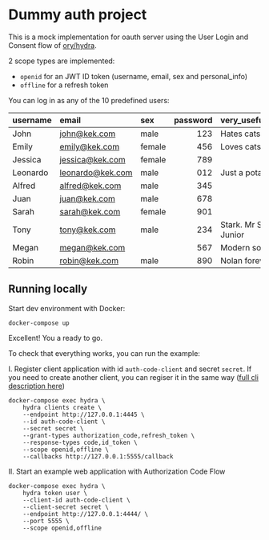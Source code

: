 Dummy auth project
======================================

This is a mock implementation for oauth server using the User Login and Consent flow of [ory/hydra](https://www.ory.sh/docs/hydra/).

2 scope types are implemented:
- `openid` for an JWT ID token (username, email, sex and personal_info)
- `offline` for a refresh token


You can log in as any of the 10 predefined users:

| username   | email            | sex    |   password | very_useful_info       |
|:-----------|:-----------------|:-------|-----------:|:-----------------------|
| John       | john@kek.com     | male   |        123 | Hates cats             |
| Emily      | emily@kek.com    | female |        456 | Loves cats             |
| Jessica    | jessica@kek.com  | female |        789 |                        |
| Leonardo   | leonardo@kek.com | male   |        012 | Just a potato          |
| Alfred     | alfred@kek.com   | male   |        345 |                        |
| Juan       | juan@kek.com     | male   |        678 |                        |
| Sarah      | sarah@kek.com    | female |        901 |                        |
| Tony       | tony@kek.com     | male   |        234 | Stark. Mr Stark Junior |
| Megan      | megan@kek.com    |        |        567 | Modern society         |
| Robin      | robin@kek.com    | male   |        890 | Nolan forever!!        |


Running locally
---------------

Start dev environment with Docker:
```shell script
docker-compose up
```
Excellent! You a ready to go.


To check that everything works, you can run the example:

I. Register client application with id `auth-code-client` and secret `secret`.  If you need to create another client, you can regiser it in the same way ([full cli description here](https://www.ory.sh/hydra/docs/cli/hydra))
```shell script
docker-compose exec hydra \
    hydra clients create \
    --endpoint http://127.0.0.1:4445 \
    --id auth-code-client \
    --secret secret \
    --grant-types authorization_code,refresh_token \
    --response-types code,id_token \
    --scope openid,offline \
    --callbacks http://127.0.0.1:5555/callback
```

II. Start an example web application with Authorization Code Flow
```shell script
docker-compose exec hydra \
    hydra token user \
    --client-id auth-code-client \
    --client-secret secret \
    --endpoint http://127.0.0.1:4444/ \
    --port 5555 \
    --scope openid,offline
```